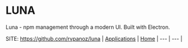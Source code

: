 # LUNA

 Luna - npm management through a modern UI.
 Built with Electron.

 SITE: https://github.com/rvpanoz/luna
 | [Applications](https://portable-linux-apps.github.io/apps.html) | [Home](https://portable-linux-apps.github.io)
 | --- | --- |
